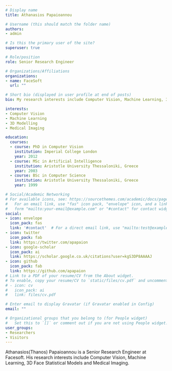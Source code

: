```yaml
---
# Display name
title: Athanasios Papaioannou

# Username (this should match the folder name)
authors:
- admin

# Is this the primary user of the site?
superuser: true

# Role/position
role: Senior Research Engineer 

# Organizations/Affiliations
organizations:
- name: FaceSoft 
  url: ""

# Short bio (displayed in user profile at end of posts)
bio: My research interests include Computer Vision, Machine Learning, 3D Face Statistical Models and Medical Imaging.

interests:
- Computer Vision
- Machine Learning
- 3D Modelling 
- Medical Imaging 

education:
  courses:
  - course: PhD in Computer Vision
    institution: Imperial College London
    year: 2012
  - course: MSc in Artificial Intelligence
    institution: Aristotle University Thessaloniki, Greece 
    year: 2003
  - course: BSc in Computer Science 
    institution: Aristotle University Thessaloniki, Greece
    year: 1999 

# Social/Academic Networking
# For available icons, see: https://sourcethemes.com/academic/docs/page-builder/#icons
#   For an email link, use "fas" icon pack, "envelope" icon, and a link in the
#   form "mailto:your-email@example.com" or "#contact" for contact widget.
social:
- icon: envelope
  icon_pack: fas
  link: '#contact'  # For a direct email link, use "mailto:test@example.org".
- icon: twitter
  icon_pack: fab
  link: https://twitter.com/apapaion
- icon: google-scholar
  icon_pack: ai
  link: https://scholar.google.co.uk/citations?user=kgS3DP8AAAAJ
- icon: github
  icon_pack: fab
  link: https://github.com/apapaion
# Link to a PDF of your resume/CV from the About widget.
# To enable, copy your resume/CV to `static/files/cv.pdf` and uncomment the lines below.
# - icon: cv
#   icon_pack: ai
#   link: files/cv.pdf

# Enter email to display Gravatar (if Gravatar enabled in Config)
email: ""

# Organizational groups that you belong to (for People widget)
#   Set this to `[]` or comment out if you are not using People widget.
user_groups:
- Researchers
- Visitors
---
```


Athanasios(Thanos) Papaioannou is a Senior Research Engineer at Facesoft. His research interests include Computer Vision, Machine Learning, 3D Face Statistical Models and Medical Imaging.
